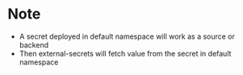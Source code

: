 # Note
- A secret deployed in default namespace will work as a source or backend
- Then external-secrets will fetch value from the secret in default namespace
